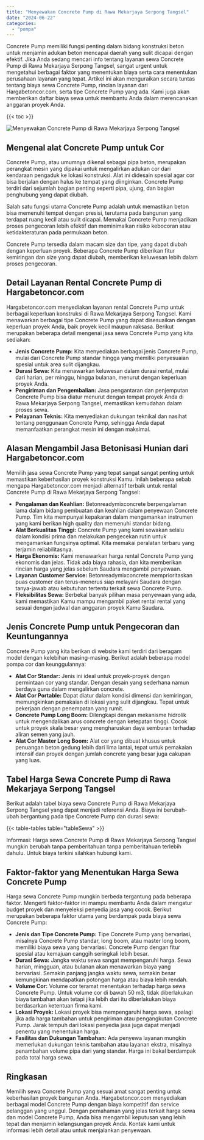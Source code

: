 ```yaml
---
title: "Menyewakan Concrete Pump di Rawa Mekarjaya Serpong Tangsel"
date: "2024-06-22"
categories: 
  - "pompa"
---
```




Concrete Pump memiliki fungsi penting dalam bidang konstruksi beton untuk menjamin adukan beton mencapai daerah yang sulit dicapai dengan efektif. Jika Anda sedang mencari info tentang layanan sewa Concrete Pump di Rawa Mekarjaya Serpong Tangsel, sangat urgent untuk mengetahui berbagai faktor yang menentukan biaya serta cara menentukan perusahaan layanan yang tepat. Artikel ini akan menguraikan secara tuntas tentang biaya sewa Concrete Pump, rincian layanan dari Hargabetoncor.com, serta tipe Concrete Pump yang ada. Kami juga akan memberikan daftar biaya sewa untuk membantu Anda dalam merencanakan anggaran proyek Anda.

{{< toc >}}

![Menyewakan Concrete Pump di Rawa Mekarjaya Serpong Tangsel](https://hargareadymixid.github.io/pompa/concrete-pump%20(3).png)

## Mengenal alat Concrete Pump untuk Cor

Concrete Pump, atau umumnya dikenal sebagai pipa beton, merupakan perangkat mesin yang dipakai untuk mengalirkan adukan cor dari kendaraan pengaduk ke lokasi konstruksi. Alat ini didesain spesial agar cor bisa berjalan dengan halus ke tempat yang diinginkan. Concrete Pump terdiri dari sejumlah bagian penting seperti pipa, ujung, dan bagian penghubung yang dapat diubah.

Salah satu fungsi utama Concrete Pump adalah untuk memastikan beton bisa memenuhi tempat dengan presisi, terutama pada bangunan yang terdapat ruang kecil atau sulit dicapai. Memakai Concrete Pump menjadikan proses pengecoran lebih efektif dan meminimalkan risiko kebocoran atau ketidakteraturan pada permukaan beton.

Concrete Pump tersedia dalam macam size dan tipe, yang dapat diubah dengan keperluan proyek. Beberapa Concrete Pump diberikan fitur kemiringan dan size yang dapat diubah, memberikan keluwesan lebih dalam proses pengecoran.

## Detail Layanan Rental Concrete Pump di Hargabetoncor.com

Hargabetoncor.com menyediakan layanan rental Concrete Pump untuk berbagai keperluan konstruksi di Rawa Mekarjaya Serpong Tangsel. Kami menawarkan berbagai tipe Concrete Pump yang dapat disesuaikan dengan keperluan proyek Anda, baik proyek kecil maupun raksasa. Berikut merupakan beberapa detail mengenai jasa sewa Concrete Pump yang kita sediakan:

- **Jenis Concrete Pump:** Kita menyediakan berbagai jenis Concrete Pump, mulai dari Concrete Pump standar hingga yang memiliki penyesuaian spesial untuk area sulit dijangkau.
- **Durasi Sewa:** Kita menawarkan keluwesan dalam durasi rental, mulai dari harian, per minggu, hingga bulanan, menurut dengan keperluan proyek Anda.
- **Pengiriman dan Pengembalian:** Jasa pengantaran dan penjemputan Concrete Pump bisa diatur menurut dengan tempat proyek Anda di Rawa Mekarjaya Serpong Tangsel, memastikan kemudahan dalam proses sewa.
- **Pelayanan Teknis:** Kita menyediakan dukungan teknikal dan nasihat tentang penggunaan Concrete Pump, sehingga Anda dapat memanfaatkan perangkat mesin ini dengan maksimal.

## Alasan Mengambil Jasa Betonisasi Hunian dari Hargabetoncor.com

Memilih jasa sewa Concrete Pump yang tepat sangat sangat penting untuk memastikan keberhasilan proyek konstruksi Kamu. Inilah beberapa sebab mengapa Hargabetoncor.com menjadi alternatif terbaik untuk rental Concrete Pump di Rawa Mekarjaya Serpong Tangsel:

- **Pengalaman dan Keahlian:** Betonreadymixconcrete berpengalaman lama dalam bidang pembuatan dan keahlian dalam penyewaan Concrete Pump. Tim kita mempunyai kepakaran dalam mengamankan instrumen yang kami berikan high quality dan memenuhi standar bidang.
- **Alat Berkualitas Tinggi:** Concrete Pump yang kami sewakan selalu dalam kondisi prima dan melakukan pengecekan rutin untuk mengamankan fungsinya optimal. Kita memakai peralatan terbaru yang terjamin reliabilitasnya.
- **Harga Ekonomis:** Kami menawarkan harga rental Concrete Pump yang ekonomis dan jelas. Tidak ada biaya rahasia, dan kita memberikan rincian harga yang jelas sebelum Saudara mengambil penyewaan.
- **Layanan Customer Service:** Betonreadymixconcrete memprioritaskan puas customer dan terus-menerus siap melayani Saudara dengan tanya-jawab atau kebutuhan tertentu terkait sewa Concrete Pump.
- **Fleksibilitas Sewa:** Berbekal banyak pilihan masa penyewaan yang ada, kami memastikan Kamu mampu mengambil paket rental rental yang sesuai dengan jadwal dan anggaran proyek Kamu Saudara.

## Jenis Concrete Pump untuk Pengecoran dan Keuntungannya

Concrete Pump yang kita berikan di website kami terdiri dari beragam model dengan kelebihan masing-masing. Berikut adalah beberapa model pompa cor dan keunggulannya:

- **Alat Cor Standar:** Jenis ini ideal untuk proyek-proyek dengan permintaan cor yang standar. Dengan desain yang sederhana namun berdaya guna dalam mengalirkan concrete.
- **Alat Cor Portable:** Dapat diatur dalam kondisi dimensi dan kemiringan, memungkinkan pemakaian di lokasi yang sulit dijangkau. Tepat untuk pekerjaan dengan penempatan yang rumit.
- **Concrete Pump Long Boom:** Dilengkapi dengan mekanisme hidrolik untuk mengendalikan arus concrete dengan ketepatan tinggi. Cocok untuk proyek skala besar yang mengharuskan daya semburan terhadap aliran semen yang jauh.
- **Alat Cor Master Long Boom:** Alat cor yang dibuat khusus untuk penuangan beton gedung lebih dari lima lantai, tepat untuk pemakaian intensif dan proyek dengan jumlah concrete yang besar juga cakupan yang luas.

## Tabel Harga Sewa Concrete Pump di Rawa Mekarjaya Serpong Tangsel

Berikut adalah tabel biaya sewa Concrete Pump di Rawa Mekarjaya Serpong Tangsel yang dapat menjadi referensi Anda. Biaya ini berubah-ubah bergantung pada tipe Concrete Pump dan durasi sewa:

{{< table-tables table="tableSewa" >}}

Informasi: Harga sewa Concrete Pump di Rawa Mekarjaya Serpong Tangsel mungkin berubah tanpa pemberitahuan tanpa pemberitahuan terlebih dahulu. Untuk biaya terkini silahkan hubungi kami.

## Faktor-faktor yang Menentukan Harga Sewa Concrete Pump

Harga sewa Concrete Pump mungkin berbeda tergantung pada beberapa faktor. Mengerti faktor-faktor ini mampu membantu Anda dalam mengatur budget proyek dan menyeleksi penyedia jasa yang cocok. Berikut merupakan beberapa faktor utama yang berdampak pada biaya sewa Concrete Pump:

- **Jenis dan Tipe Concrete Pump:** Tipe Concrete Pump yang bervariasi, misalnya Concrete Pump standar, long boom, atau master long boom, memiliki biaya sewa yang bervariasi. Concrete Pump dengan fitur spesial atau kemajuan canggih seringkali lebih besar.
- **Durasi Sewa:** Jangka waktu sewa sangat mempengaruhi harga. Sewa harian, mingguan, atau bulanan akan menawarkan biaya yang bervariasi. Semakin panjang jangka waktu sewa, semakin besar kemungkinan mendapatkan potongan harga atau biaya lebih rendah.
- **Volume Cor:** Volume cor teramat menentukan terhadap harga sewa Concrete Pump. Untuk volume cor di bawah 50 m3, tidak diberlakukan biaya tambahan akan tetapi jika lebih dari itu diberlakukan biaya berdasarkan ketentuan firma kami.
- **Lokasi Proyek:** Lokasi proyek bisa mempengaruhi harga sewa, apalagi jika ada harga tambahan untuk pengiriman atau pengangkutan Concrete Pump. Jarak tempuh dari lokasi penyedia jasa juga dapat menjadi penentu yang menentukan harga.
- **Fasilitas dan Dukungan Tambahan:** Ada penyewa layanan mungkin memerlukan dukungan teknis tambahan atau layanan ekstra, misalnya penambahan volume pipa dari yang standar. Harga ini bakal berdampak pada total harga sewa.

## Ringkasan

Memilih sewa Concrete Pump yang sesuai amat sangat penting untuk keberhasilan proyek bangunan Anda. Hargabetoncor.com menyediakan berbagai model Concrete Pump dengan biaya kompetitif dan service pelanggan yang unggul. Dengan pemahaman yang jelas terkait harga sewa dan model Concrete Pump, Anda bisa mengambil keputusan yang lebih tepat dan menjamin kelangsungan proyek Anda. Kontak kami untuk informasi lebih detail atau untuk menjalankan penyewaan.
